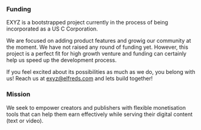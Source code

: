 ### Funding 

EXYZ is a bootstrapped project currently in the process of being incorporated as a US C Corporation.

We are focused on adding product features and growig our community at the moment. We have not raised any round of funding yet. However, this project is a perfect fit for high growth venture and funding can certainly help us speed up the development process. 

If you feel excited about its possibilities as much as we do, you belong with us! Reach us at [exyz@elfreds.com](mailto:exyz@elfreds.com) and lets build together!

### Mission

We seek to empower creators and publishers with flexible monetisation tools that can help them earn effectively while serving their digital content (text or video).
